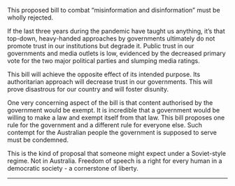 This proposed bill to combat “misinformation and disinformation” must be wholly rejected.

If the last three years during the pandemic have taught us anything, it’s that top-down, heavy-handed approaches by governments
ultimately do not promote trust in our institutions but degrade it. Public trust in our governments and media outlets is low,
evidenced by the decreased primary vote for the two major political parties and slumping media ratings.

This bill will achieve the opposite effect of its intended purpose. Its authoritarian approach will decrease trust in our governments.
This will prove disastrous for our country and will foster disunity.

One very concerning aspect of the bill is that content authorised by the government would be exempt. It is incredible that a
government would be willing to make a law and exempt itself from that law. This bill proposes one rule for the government and a
different rule for everyone else. Such contempt for the Australian people the government is supposed to serve must be
condemned.

This is the kind of proposal that someone might expect under a Soviet-style regime. Not in Australia.
Freedom of speech is a right for every human in a democratic society - a cornerstone of liberty.


-----

